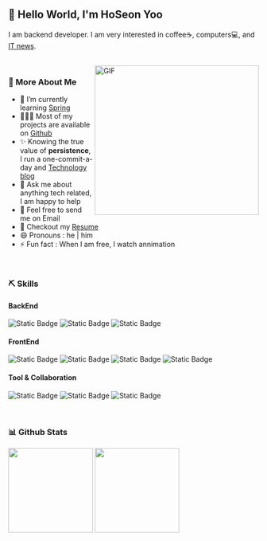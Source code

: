 ## 👋 Hello World, I'm HoSeon Yoo
I am backend developer. I am very interested in coffee☕, computers💻, and [IT news](https://www.itworld.co.kr/main/).

<br/>

<img align="right" alt="GIF" src="https://media3.giphy.com/media/qgQUggAC3Pfv687qPC/giphy.gif?cid=ecf05e47ol9ha0xuv81zi6hq0ktl1qedszsu67dq263edjgf&ep=v1_gifs_search&rid=giphy.gif&ct=g" width="330" height="300"/>

### 🧐 More About Me
- 🌱&nbsp;I’m currently learning [Spring](https://spring.io/)
- 👨🏻‍💻&nbsp;Most of my projects are available on [Github](https://github.com/hsyoodev?tab=repositories)
- ✨&nbsp;Knowing the true value of **persistence**, I run a one-commit-a-day and [Technology blog](https://velog.io/@hsyoodev)
- 💬&nbsp;Ask me about anything tech related, I am happy to help
- 💌&nbsp;Feel free to send me on Email
- 📝&nbsp;Checkout my [Resume](https://incredible-meeting-d9c.notion.site/PROFILE-b9a8a32f93684090bbd80e513a099b76?pvs=4)
- 😄&nbsp;Pronouns : he | him
- ⚡&nbsp;Fun fact : When I am free, I watch annimation

<br/>

### ⛏️ Skills
#### BackEnd
![Static Badge](https://img.shields.io/badge/-Java-007396?style=for-the-badge&logo=java&logoColor=white)
![Static Badge](https://img.shields.io/badge/-Spring-%236DB33F?style=for-the-badge&logo=spring&logoColor=white)
![Static Badge](https://img.shields.io/badge/-MySQL-%234479A1?style=for-the-badge&logo=mysql&logoColor=white)
#### FrontEnd
![Static Badge](https://img.shields.io/badge/-HTML5-%23E34F26?style=for-the-badge&logo=html5&logoColor=white)
![Static Badge](https://img.shields.io/badge/-CSS3-%231572B6?style=for-the-badge&logo=css3&logoColor=white)
![Static Badge](https://img.shields.io/badge/-JavaScript-%23F7DF1E?style=for-the-badge&logo=javascript&logoColor=white)
![Static Badge](https://img.shields.io/badge/-React-%2361DAFB?style=for-the-badge&logo=react&logoColor=white)

#### Tool & Collaboration
![Static Badge](https://img.shields.io/badge/-IntelliJ-%23000000?style=for-the-badge&logo=intellijidea&logoColor=white)
![Static Badge](https://img.shields.io/badge/-Eclipse-%232C2255?style=for-the-badge&logo=eclipseide&logoColor=white)
![Static Badge](https://img.shields.io/badge/-Git-%23F05032?style=for-the-badge&logo=git&logoColor=white)

<br />

### 📊 Github Stats
<div>
  <img height="170" src="https://github-readme-stats.vercel.app/api?username=hsyoodev"/>
  <img height="170" src="https://github-readme-stats.vercel.app/api/top-langs?username=hsyoodev&layout=compact"/>
</div>
